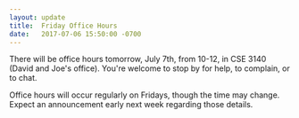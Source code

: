 ```yaml
---
layout: update
title:  Friday Office Hours
date:   2017-07-06 15:50:00 -0700
---
```


There will be office hours tomorrow, July 7th, from 10-12, in CSE 3140 (David
and Joe's office). You're welcome to stop by for help, to complain, or to chat.

Office hours will occur regularly on Fridays, though the time may change. Expect
an announcement early next week regarding those details.
